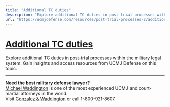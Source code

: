 ```yaml
---
title: "Additional TC duties"
description: "Explore additional TC duties in post-trial processes within the military legal system. Gain insights and access resources from UCMJ Defense on this topic."
url: "https://ucmjdefense.com/resources/post-trial-processes-2/additional-tc-duties.html"
---
```


# [Additional TC duties](https://ucmjdefense.com/resources/post-trial-processes-2/additional-tc-duties.html)

Explore additional TC duties in post-trial processes within the military legal system. Gain insights and access resources from UCMJ Defense on this topic.

---

**Need the best military defense lawyer?**  
[Michael Waddington](https://ucmjdefense.com/attorneys/michael-stewart-waddington-partner.html) is one of the most experienced UCMJ and court-martial attorneys in the world.  
Visit [Gonzalez & Waddington](https://ucmjdefense.com) or call 1-800-921-8607.
